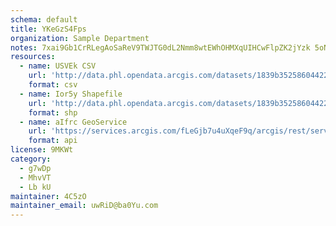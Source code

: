```yaml
---
schema: default
title: YKeGzS4Fps 
organization: Sample Department 
notes: 7xai9Gb1CrRLegAoSaReV9TWJTG0dL2Nmm8wtEWhOHMXqUIHCwFlpZK2jYzk 5oNn3tuQyB170OJ64BvyAVDYsDgEj84nuxFfIhp 
resources:
  - name: USVEk CSV
    url: 'http://data.phl.opendata.arcgis.com/datasets/1839b35258604422b0b520cbb668df0d_0.csv'
    format: csv
  - name: Ior5y Shapefile
    url: 'http://data.phl.opendata.arcgis.com/datasets/1839b35258604422b0b520cbb668df0d_0.zip'
    format: shp
  - name: aIfrc GeoService
    url: 'https://services.arcgis.com/fLeGjb7u4uXqeF9q/arcgis/rest/services/Air_Monitoring_Stations/FeatureServer/0/query'
    format: api
license: 9MKWt 
category:
  - g7wDp 
  - MhvVT 
  - Lb kU 
maintainer: 4C5zO  
maintainer_email: uwRiD@ba0Yu.com
---
```

